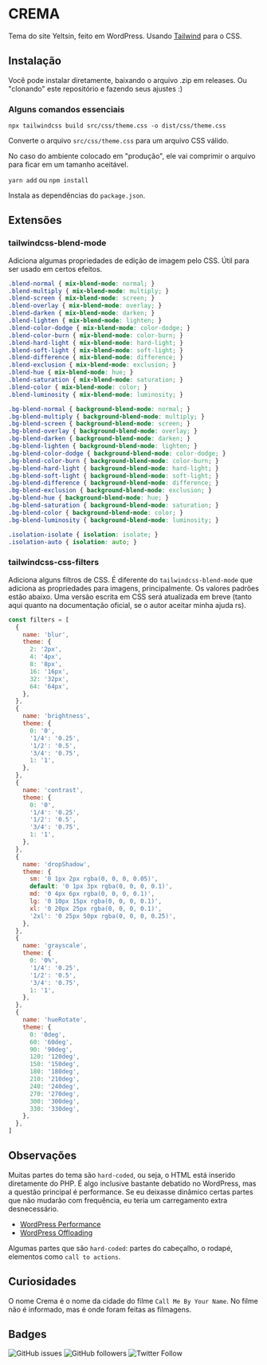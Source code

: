 # CREMA

Tema do site Yeltsin, feito em WordPress. Usando [Tailwind](https://tailwindcss.com) para o CSS.

## Instalação

Você pode instalar diretamente, baixando o arquivo .zip em releases. Ou "clonando" este repositório e fazendo seus ajustes :)

### Alguns comandos essenciais

`npx tailwindcss build src/css/theme.css -o dist/css/theme.css`

Converte o arquivo `src/css/theme.css` para um arquivo CSS válido.

No caso do ambiente colocado em "produção", ele vai comprimir o arquivo para ficar em um tamanho aceitável.

`yarn add` ou `npm install`

Instala as dependências do `package.json`.

## Extensões

### tailwindcss-blend-mode

Adiciona algumas propriedades de edição de imagem pelo CSS. Útil para ser usado em certos efeitos.

```css
.blend-normal { mix-blend-mode: normal; }
.blend-multiply { mix-blend-mode: multiply; }
.blend-screen { mix-blend-mode: screen; }
.blend-overlay { mix-blend-mode: overlay; }
.blend-darken { mix-blend-mode: darken; }
.blend-lighten { mix-blend-mode: lighten; }
.blend-color-dodge { mix-blend-mode: color-dodge; }
.blend-color-burn { mix-blend-mode: color-burn; }
.blend-hard-light { mix-blend-mode: hard-light; }
.blend-soft-light { mix-blend-mode: soft-light; }
.blend-difference { mix-blend-mode: difference; }
.blend-exclusion { mix-blend-mode: exclusion; }
.blend-hue { mix-blend-mode: hue; }
.blend-saturation { mix-blend-mode: saturation; }
.blend-color { mix-blend-mode: color; }
.blend-luminosity { mix-blend-mode: luminosity; }

.bg-blend-normal { background-blend-mode: normal; }
.bg-blend-multiply { background-blend-mode: multiply; }
.bg-blend-screen { background-blend-mode: screen; }
.bg-blend-overlay { background-blend-mode: overlay; }
.bg-blend-darken { background-blend-mode: darken; }
.bg-blend-lighten { background-blend-mode: lighten; }
.bg-blend-color-dodge { background-blend-mode: color-dodge; }
.bg-blend-color-burn { background-blend-mode: color-burn; }
.bg-blend-hard-light { background-blend-mode: hard-light; }
.bg-blend-soft-light { background-blend-mode: soft-light; }
.bg-blend-difference { background-blend-mode: difference; }
.bg-blend-exclusion { background-blend-mode: exclusion; }
.bg-blend-hue { background-blend-mode: hue; }
.bg-blend-saturation { background-blend-mode: saturation; }
.bg-blend-color { background-blend-mode: color; }
.bg-blend-luminosity { background-blend-mode: luminosity; }

.isolation-isolate { isolation: isolate; }
.isolation-auto { isolation: auto; }
```

### tailwindcss-css-filters

Adiciona alguns filtros de CSS. É diferente do `tailwindcss-blend-mode` que adiciona as propriedades para imagens, principalmente. Os valores padrões estão abaixo. Uma versão escrita em CSS será atualizada em breve (tanto aqui quanto na documentação oficial, se o autor aceitar minha ajuda rs).

```js
const filters = [
  {
    name: 'blur',
    theme: {
      2: '2px',
      4: '4px',
      8: '8px',
      16: '16px',
      32: '32px',
      64: '64px',
    },
  },
  {
    name: 'brightness',
    theme: {
      0: '0',
      '1/4': '0.25',
      '1/2': '0.5',
      '3/4': '0.75',
      1: '1',
    },
  },
  {
    name: 'contrast',
    theme: {
      0: '0',
      '1/4': '0.25',
      '1/2': '0.5',
      '3/4': '0.75',
      1: '1',
    },
  },
  {
    name: 'dropShadow',
    theme: {
      sm: '0 1px 2px rgba(0, 0, 0, 0.05)',
      default: '0 1px 3px rgba(0, 0, 0, 0.1)',
      md: '0 4px 6px rgba(0, 0, 0, 0.1)',
      lg: '0 10px 15px rgba(0, 0, 0, 0.1)',
      xl: '0 20px 25px rgba(0, 0, 0, 0.1)',
      '2xl': '0 25px 50px rgba(0, 0, 0, 0.25)',
    },
  },
  {
    name: 'grayscale',
    theme: {
      0: '0%',
      '1/4': '0.25',
      '1/2': '0.5',
      '3/4': '0.75',
      1: '1',
    },
  },
  {
    name: 'hueRotate',
    theme: {
      0: '0deg',
      60: '60deg',
      90: '90deg',
      120: '120deg',
      150: '150deg',
      180: '180deg',
      210: '210deg',
      240: '240deg',
      270: '270deg',
      300: '300deg',
      330: '330deg',
    },
  },
]
```



## Observações

Muitas partes do tema são `hard-coded`, ou seja, o HTML está inserido diretamente do PHP. É algo inclusive bastante debatido no WordPress, mas a questão principal é performance. Se eu deixasse dinâmico certas partes que não mudarão com frequência, eu teria um carregamento extra desnecessário.

- [WordPress Performance](https://codex.wordpress.org/WordPress_Optimization/WordPress_Performance)
- [WordPress Offloading](https://codex.wordpress.org/WordPress_Optimization/Offloading)

Algumas partes que são `hard-coded`: partes do cabeçalho, o rodapé, elementos como `call to actions`.

## Curiosidades

O nome Crema é o nome da cidade do filme `Call Me By Your Name`. No filme não é informado, mas é onde foram feitas as filmagens.

## Badges

![GitHub issues](https://img.shields.io/github/issues/yeltsinxyz/crema) ![GitHub followers](https://img.shields.io/github/followers/yeltsinxyz?label=Siga-me&style=social) ![Twitter Follow](https://img.shields.io/twitter/follow/yeltsinxyz?label=Siga-me&style=social)

